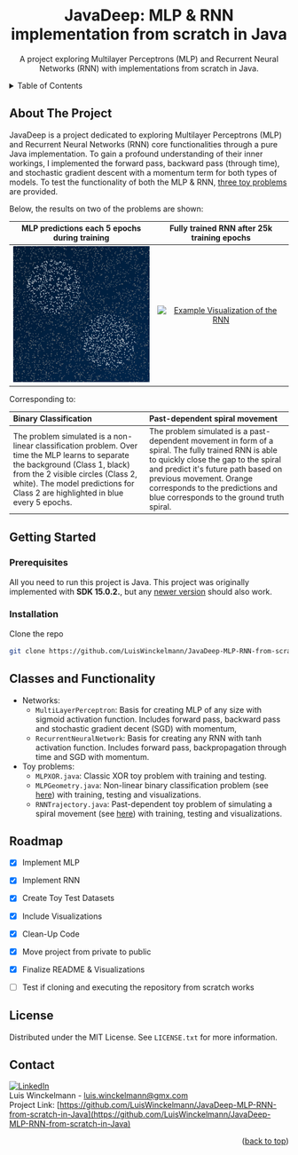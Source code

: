 <!-- README.md -->
<!-- Project Top -->
<a name="readme-top"></a>


<h1 align="center">JavaDeep: MLP & RNN implementation from scratch in Java</h1>

  <p align="center">
    A project exploring Multilayer Perceptrons (MLP) and Recurrent Neural Networks (RNN) with implementations from scratch in Java.
<!---    <br/>
    <a href="https://github.com/LuisWinckelmann/JavaDeep-MLP-RNN-from-scratch-in-Java/blob/main/gfx/MLPGeometry.gif">Demo MLP</a>
   &
   <a href="https://github.com/LuisWinckelmann/JavaDeep-MLP-RNN-from-scratch-in-Java/blob/main/gfx/RNNTrajectory.gif">Demo RNN</a> 
-->
</p>

<!-- TABLE OF CONTENTS -->
<details>
  <summary>Table of Contents</summary>
  <ol>
    <li>
      <a href="#about-the-project">About The Project</a>
    </li>
    <li>
      <a href="#getting-started">Getting Started</a>
      <ul>
        <li><a href="#prerequisites">Prerequisites</a></li>
        <li><a href="#installation">Installation</a></li>
      </ul>
    </li>
    <li><a href="#classes-and-functionality">Classes and Functionality</a></li>
    <li><a href="#roadmap">Roadmap</a></li>
    <li><a href="#license">License</a></li>
    <li><a href="#contact">Contact</a></li>
  </ol>
</details>

## About The Project

JavaDeep is a project dedicated to exploring Multilayer Perceptrons (MLP) and Recurrent Neural Networks (RNN) core 
functionalities through a pure Java implementation. To gain a profound understanding of their inner workings, I 
implemented the forward pass, backward pass (through time), and stochastic gradient descent with a momentum term for 
both types of models. To test the functionality of both the MLP & RNN, <a href="#classes-and-functionality">three toy problems</a> are 
provided. 

Below, the results on two of the problems are shown:

| MLP predictions each 5 epochs during training | Fully trained RNN after 25k training epochs |
|:-------------------------:|:-------------------------:|
|[![Example Visualization of the MLP][product-screenshot]](gfx/MLPGeometry_small.gif) | [![Example Visualization of the RNN][product-screenshot2]](gfx/RNNTrajectory_small.gif) |

Corresponding to:

| Binary Classification    | Past-dependent spiral movement|
|:-------------------------|:-------------------------|
|The problem simulated is a non-linear classification problem. Over time the MLP learns to separate the background (Class 1, black) from the 2 visible circles (Class 2, white). The model predictions for Class 2 are highlighted in blue every 5 epochs. | The problem simulated is a past-dependent movement in form of a spiral. The fully trained RNN is able to quickly close the gap to the spiral and predict it's future path based on previous movement. Orange corresponds to the predictions and blue corresponds to the ground truth spiral.|


## Getting Started

### Prerequisites

All you need to run this project is Java. This project was originally implemented with **SDK 15.0.2.**, but any [newer version](https://www.oracle.com/java/technologies/downloads/) should also work.

### Installation

Clone the repo
   ```sh
   git clone https://github.com/LuisWinckelmann/JavaDeep-MLP-RNN-from-scratch-in-Java.git
   ```

## Classes and Functionality
- Networks:
  - `MultiLayerPerceptron`: Basis for creating MLP of any size with sigmoid activation function. Includes forward pass, backward pass and stochastic gradient decent (SGD) with momentum,
  - `RecurrentNeuralNetwork`: Basis for creating any RNN with tanh activation function. Includes forward pass, backpropagation through time and SGD with momentum.
- Toy problems:
  - `MLPXOR.java`: Classic XOR toy problem with training and testing.
  - `MLPGeometry.java`: Non-linear binary classification problem (see <a href="#about-the-project">here</a>) with training, testing and visualizations.
  - `RNNTrajectory.java`: Past-dependent toy problem of simulating a spiral movement (see <a href="#about-the-project">here</a>) with training, testing and visualizations.

## Roadmap

- [x] Implement MLP
- [x] Implement RNN
- [x] Create Toy Test Datasets
- [x] Include Visualizations
- [x] Clean-Up Code
- [x] Move project from private to public
- [x] Finalize README & Visualizations
- [ ] Test if cloning and executing the repository from scratch works
  

## License
Distributed under the MIT License. See `LICENSE.txt` for more information.


## Contact
[![LinkedIn][linkedin-shield]][linkedin-url] <br>
Luis Winckelmann  - luis.winckelmann@gmx.com <br>
Project Link: [https://github.com/LuisWinckelmann/JavaDeep-MLP-RNN-from-scratch-in-Java](https://github.com/LuisWinckelmann/JavaDeep-MLP-RNN-from-scratch-in-Java)

<p align="right">(<a href="#readme-top">back to top</a>)</p>

<!-- MARKDOWN LINKS & IMAGES -->
<!-- https://www.markdownguide.org/basic-syntax/#reference-style-links -->
[license-shield]: https://img.shields.io/github/license/LuisWinckelmann/JavaDeep-MLP-RNN-from-scratch-in-Java.svg?style=for-the-badge
[license-url]: https://github.com/LuisWinckelmann/JavaDeep-MLP-RNN-from-scratch-in-Java/blob/main/LICENSE.txt
[linkedin-shield]: https://img.shields.io/badge/-LinkedIn-black.svg?style=for-the-badge&logo=linkedin&colorB=555
[linkedin-url]: https://linkedin.com/in/luiswinckelmann
[product-screenshot]: gfx/MLPGeometry_small.gif
[product-screenshot2]: gfx/RNNTrajectory_small.gif

